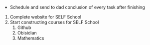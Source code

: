 - Schedule and send to dad conclusion of every task after finishing
  
1. Complete website for SELF School
2. Start constructing courses for SELF School
	1. Github
	2. Obisidian
	3. Mathematics